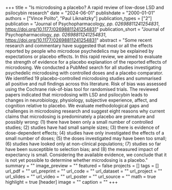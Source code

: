 +++
title = "Is microdosing a placebo? A rapid review of low-dose LSD and psilocybin research"
date = "2024-06-01"
publishdate = "2000-01-01"
authors = ["Vince Polito", "Paul Liknaitzky"]
publication_types = ["2"]
publication = "Journal of Psychopharmacology, _pp. 02698811241254831_, https://doi.org/10.1177/02698811241254831"
publication_short = "Journal of Psychopharmacology, _pp. 02698811241254831_, https://doi.org/10.1177/02698811241254831"
abstract = "Some recent research and commentary have suggested that most or all the effects reported by people who microdose psychedelics may be explained by expectations or placebo effects. In this rapid review, we aimed to evaluate the strength of evidence for a placebo explanation of the reported effects of microdosing. We conducted a PubMed search for all studies investigating psychedelic microdosing with controlled doses and a placebo comparator. We identified 19 placebo-controlled microdosing studies and summarised all positive and null findings across this literature. Risk of bias was assessed using the Cochrane risk-of-bias tool for randomised trials. The reviewed papers indicated that microdosing with LSD and psilocybin leads to changes in neurobiology, physiology, subjective experience, affect, and cognition relative to placebo. We evaluate methodological gaps and challenges in microdosing research and suggest eight reasons why current claims that microdosing is predominately a placebo are premature and possibly wrong: (1) there have been only a small number of controlled studies; (2) studies have had small sample sizes; (3) there is evidence of dose-dependent effects; (4) studies have only investigated the effects of a small number of doses; (5) the doses investigated may have been too small; (6) studies have looked only at non-clinical populations; (7) studies so far have been susceptible to selection bias; and (8) the measured impact of expectancy is small. Considering the available evidence, we conclude that it is not yet possible to determine whether microdosing is a placebo."
summary = ""
image_preview = ""
featured = false
projects = []
tags = []
url_pdf = ""
url_preprint = ""
url_code = ""
url_dataset = ""
url_project = ""
url_slides = ""
url_video = ""
url_poster = ""
url_source = ""
math = true
highlight = true
[header]
image = ""
caption = ""
+++
